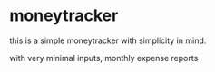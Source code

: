 # moneytracker
this is a simple moneytracker with simplicity in mind.

with very minimal inputs,
monthly expense reports
